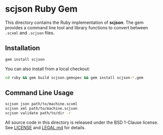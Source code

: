 # scjson Ruby Gem

This directory contains the Ruby implementation of **scjson**. The gem provides a command line tool and library functions to convert between `.scxml` and `.scjson` files.

## Installation

```bash
gem install scjson
```

You can also install from a local checkout:

```bash
cd ruby && gem build scjson.gemspec && gem install scjson-*.gem
```

## Command Line Usage

```bash
scjson json path/to/machine.scxml
scjson xml path/to/machine.scjson
scjson validate path/to/dir -r
```

All source code in this directory is released under the BSD 1-Clause license. See [LICENSE](./LICENSE) and [LEGAL.md](./LEGAL.md) for details.
